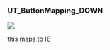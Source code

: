 ### UT\_ButtonMapping\_DOWN

![](https://user-images.githubusercontent.com/69573151/210791532-1234ad54-39b7-4d4a-9cdf-5399c9e52305.png)

this maps to [IE](../IE)
